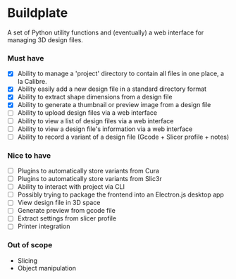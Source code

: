 # Buildplate

A set of Python utility functions and (eventually) a web interface for managing 3D design files.

### Must have

- [x] Ability to manage a 'project' directory to contain all files in one place, a la Calibre. 
- [x] Ability easily add a new design file in a standard directory format
- [x] Ability to extract shape dimensions from a design file
- [x] Ability to generate a thumbnail or preview image from a design file
- [ ] Ability to upload design files via a web interface
- [ ] Ability to view a list of design files via a web interface
- [ ] Ability to view a design file's information via a web interface
- [ ] Ability to record a variant of a design file (Gcode + Slicer profile + notes)

### Nice to have

- [ ] Plugins to automatically store variants from Cura
- [ ] Plugins to automatically store variants from Slic3r
- [ ] Ability to interact with project via CLI
- [ ] Possibly trying to package the frontend into an Electron.js desktop app
- [ ] View design file in 3D space
- [ ] Generate preview from gcode file
- [ ] Extract settings from slicer profile
- [ ] Printer integration

### Out of scope

- Slicing
- Object manipulation


